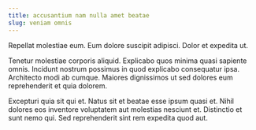 ```yaml
---
title: accusantium nam nulla amet beatae
slug: veniam omnis
---
```


Repellat molestiae eum. Eum dolore suscipit adipisci. Dolor et expedita ut.

Tenetur molestiae corporis aliquid. Explicabo quos minima quasi sapiente omnis. Incidunt nostrum possimus in quod explicabo consequatur ipsa. Architecto modi ab cumque. Maiores dignissimos ut sed dolores eum reprehenderit et quia dolorem.

Excepturi quia sit qui et. Natus sit et beatae esse ipsum quasi et. Nihil dolores eos inventore voluptatem aut molestias nesciunt et. Distinctio et sunt nemo qui. Sed reprehenderit sint rem expedita quod aut.
